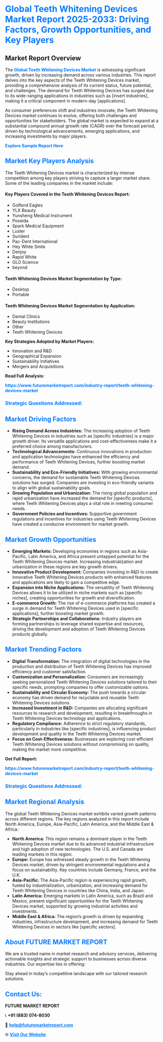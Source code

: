 <h1 style="color: #007BFF;">Global Teeth Whitening Devices Market Report 2025-2033: Driving Factors, Growth Opportunities, and Key Players</h1>

<section id="overview">
<h2>Market Report Overview</h2>
<p>The <a href="https://www.futuremarketreport.com/industry-report/teeth-whitening-devices-market" style="color: #007BFF; text-decoration: none;"><strong>Global Teeth Whitening Devices Market</strong></a> is witnessing significant growth, driven by increasing demand across various industries. This report delves into the key aspects of the Teeth Whitening Devices market, providing a comprehensive analysis of its current status, future potential, and challenges. The demand for Teeth Whitening Devices has surged due to its wide-ranging applications in industries such as [insert industries], making it a critical component in modern-day [applications].</p>
<p>As consumer preferences shift and industries innovate, the Teeth Whitening Devices market continues to evolve, offering both challenges and opportunities for stakeholders. The global market is expected to expand at a substantial compound annual growth rate (CAGR) over the forecast period, driven by technological advancements, emerging applications, and increasing investments by major players.</p>
</section>

<section id="overview">
<p><a href="https://www.futuremarketreport.com/request-sample/reportId=120427" style="color: #007BFF; text-decoration: none;"><strong>Explore Sample Report Here</strong></a></p>
</section>

<section id="key-players">
<h2 style="color: #007BFF;">Market Key Players Analysis</h2>
<p>The Teeth Whitening Devices market is characterized by intense competition among key players striving to capture a larger market share. Some of the leading companies in the market include:</p>
<h4>Key Players Covered in the Teeth Whitening Devices Report:</h4>
<ul><li>Golfend Eagles</li><li>YLX Beauty</li><li>Yunsheng Medical Instrument</li><li>Poseida</li><li>Spark Medical Equipment</li><li>Luster</li><li>Surident</li><li>Pac-Dent International</li><li>Hey White Smile</li><li>Denjoy</li><li>Rapid White</li><li>GLO Science</li><li>beyond</li></ul>
<h4>Teeth Whitening Devices Market Segmentation by Type:</h4>
<ul><li>Desktop</li><li>Portable</li></ul>

<h4>Teeth Whitening Devices Market Segmentation by Application:</h4>
<ul><li>Dental Clinics</li><li>Beauty Institutions</li><li>Other</li><li>Teeth Whitening Devices</li></ul>
<p><strong>Key Strategies Adopted by Market Players:</strong></p>
<ul>
<li>Innovation and R&D</li>
<li>Geographical Expansion</li>
<li>Sustainability Initiatives</li>
<li>Mergers and Acquisitions</li>
</ul>
</section>

<section>
<p><strong>Read Full Analysis: </strong></p><a href="https://www.futuremarketreport.com/industry-report/teeth-whitening-devices-market" style="color: #007BFF; text-decoration: none;"><strong>https://www.futuremarketreport.com/industry-report/teeth-whitening-devices-market</strong></a>
<h3 style="color: #007BFF;">Strategic Questions Addressed:</h3>
</section>

<section id="driving-factors">
<h2 style="color: #007BFF;">Market Driving Factors</h2>
<ul>
<li><strong>Rising Demand Across Industries:</strong> The increasing adoption of Teeth Whitening Devices in industries such as [specific industries] is a major growth driver. Its versatile applications and cost-effectiveness make it a preferred choice among manufacturers.</li>
<li><strong>Technological Advancements:</strong> Continuous innovations in production and application technologies have enhanced the efficiency and performance of Teeth Whitening Devices, further boosting market demand.</li>
<li><strong>Sustainability and Eco-Friendly Initiatives:</strong> With growing environmental concerns, the demand for sustainable Teeth Whitening Devices solutions has surged. Companies are investing in eco-friendly variants to align with global sustainability goals.</li>
<li><strong>Growing Population and Urbanization:</strong> The rising global population and rapid urbanization have increased the demand for [specific products], where Teeth Whitening Devices plays a vital role in meeting consumer needs.</li>
<li><strong>Government Policies and Incentives:</strong> Supportive government regulations and incentives for industries using Teeth Whitening Devices have created a conducive environment for market growth.</li>
</ul>
</section>

<section id="growth-opportunities">
<h2 style="color: #007BFF;">Market Growth Opportunities</h2>
<ul>
<li><strong>Emerging Markets:</strong> Developing economies in regions such as Asia-Pacific, Latin America, and Africa present untapped potential for the Teeth Whitening Devices market. Increasing industrialization and urbanization in these regions are key growth drivers.</li>
<li><strong>Innovative Product Development:</strong> Companies investing in R&D to create innovative Teeth Whitening Devices products with enhanced features and applications are likely to gain a competitive edge.</li>
<li><strong>Expansion into Niche Applications:</strong> The versatility of Teeth Whitening Devices allows it to be utilized in niche markets such as [specific niches], creating opportunities for growth and diversification.</li>
<li><strong>E-commerce Growth:</strong> The rise of e-commerce platforms has created a surge in demand for Teeth Whitening Devices used in [specific applications], further boosting market growth.</li>
<li><strong>Strategic Partnerships and Collaborations:</strong> Industry players are forming partnerships to leverage shared expertise and resources, driving the development and adoption of Teeth Whitening Devices products globally.</li>
</ul>
</section>

<section id="trending-factors">
<h2 style="color: #007BFF;">Market Trending Factors</h2>
<ul>
<li><strong>Digital Transformation:</strong> The integration of digital technologies in the production and distribution of Teeth Whitening Devices has improved efficiency and customer satisfaction.</li>
<li><strong>Customization and Personalization:</strong> Consumers are increasingly seeking personalized Teeth Whitening Devices solutions tailored to their specific needs, prompting companies to offer customizable options.</li>
<li><strong>Sustainability and Circular Economy:</strong> The push towards a circular economy has driven demand for recyclable and reusable Teeth Whitening Devices solutions.</li>
<li><strong>Increased Investment in R&D:</strong> Companies are allocating significant resources to research and development, resulting in breakthroughs in Teeth Whitening Devices technology and applications.</li>
<li><strong>Regulatory Compliance:</strong> Adherence to strict regulatory standards, particularly in industries like [specific industries], is influencing product development and quality in the Teeth Whitening Devices market.</li>
<li><strong>Focus on Cost-Effectiveness:</strong> Businesses are exploring cost-efficient Teeth Whitening Devices solutions without compromising on quality, making the market more competitive.</li>
</ul>
</section>

<section>
<p><strong>Get Full Report: </strong></p><a href="https://www.futuremarketreport.com/industry-report/teeth-whitening-devices-market" style="color: #007BFF; text-decoration: none;"><strong>https://www.futuremarketreport.com/industry-report/teeth-whitening-devices-market</strong></a>
<h3 style="color: #007BFF;">Strategic Questions Addressed:</h3>
</section>


<section id="regional-analysis">
<h2 style="color: #007BFF;">Market Regional Analysis</h2>
<p>The global Teeth Whitening Devices market exhibits varied growth patterns across different regions. The key regions analyzed in this report include North America, Europe, Asia-Pacific, Latin America, and the Middle East & Africa:</p>
<ul>
<li><strong>North America:</strong> This region remains a dominant player in the Teeth Whitening Devices market due to its advanced industrial infrastructure and high adoption of new technologies. The U.S. and Canada are leading markets in this region.</li>
<li><strong>Europe:</strong> Europe has witnessed steady growth in the Teeth Whitening Devices market, driven by stringent environmental regulations and a focus on sustainability. Key countries include Germany, France, and the U.K.</li>
<li><strong>Asia-Pacific:</strong> The Asia-Pacific region is experiencing rapid growth, fueled by industrialization, urbanization, and increasing demand for Teeth Whitening Devices in countries like China, India, and Japan.</li>
<li><strong>Latin America:</strong> Emerging markets in Latin America, such as Brazil and Mexico, present significant opportunities for the Teeth Whitening Devices market, supported by growing industrial activities and investments.</li>
<li><strong>Middle East & Africa:</strong> The region’s growth is driven by expanding industries, infrastructure development, and increasing demand for Teeth Whitening Devices in sectors like [specific sectors].</li>
</ul>
</section>

<footer>
<h2 style="color: #007BFF;">About FUTURE MARKET REPORT</h2>
<p>We are a trusted name in market research and advisory services, delivering actionable insights and strategic support to businesses across diverse industries. Our expertise lies in offering:</p>

<p>Stay ahead in today’s competitive landscape with our tailored research solutions.</p>

<h2 style="color: #007BFF;">Contact Us:</h2>
<p><strong>FUTURE MARKET REPORT</strong></p>
<p>📞 <strong>+91 (883) 074-8030</strong></p>
<p>📧 <strong><a href="mailto:help@futuremarketreport.com" style="color: #007BFF;">help@futuremarketreport.com</a></strong></p>
<p>🌐 <strong><a href="https://www.futuremarketreport.com/" style="color: #007BFF;">Visit Our Website</a></strong></p>
</footer>